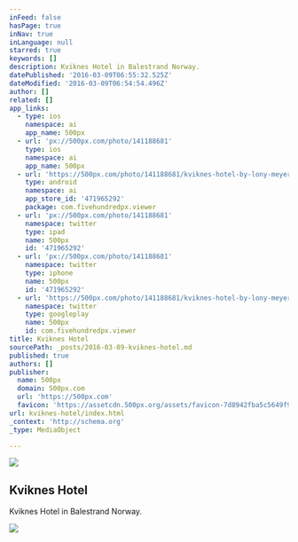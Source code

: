 ```yaml
---
inFeed: false
hasPage: true
inNav: true
inLanguage: null
starred: true
keywords: []
description: Kviknes Hotel in Balestrand Norway.
datePublished: '2016-03-09T06:55:32.525Z'
dateModified: '2016-03-09T06:54:54.496Z'
author: []
related: []
app_links:
  - type: ios
    namespace: ai
    app_name: 500px
  - url: 'px://500px.com/photo/141188681'
    type: ios
    namespace: ai
    app_name: 500px
  - url: 'https://500px.com/photo/141188681/kviknes-hotel-by-lony-meyer'
    type: android
    namespace: ai
    app_store_id: '471965292'
    package: com.fivehundredpx.viewer
  - url: 'px://500px.com/photo/141188681'
    namespace: twitter
    type: ipad
    name: 500px
    id: '471965292'
  - url: 'px://500px.com/photo/141188681'
    namespace: twitter
    type: iphone
    name: 500px
    id: '471965292'
  - url: 'https://500px.com/photo/141188681/kviknes-hotel-by-lony-meyer'
    namespace: twitter
    type: googleplay
    name: 500px
    id: com.fivehundredpx.viewer
title: Kviknes Hotel
sourcePath: _posts/2016-03-09-kviknes-hotel.md
published: true
authors: []
publisher:
  name: 500px
  domain: 500px.com
  url: 'https://500px.com'
  favicon: 'https://assetcdn.500px.org/assets/favicon-7d8942fba5c5649f91a595d0fc749c83.ico'
url: kviknes-hotel/index.html
_context: 'http://schema.org'
_type: MediaObject

---
```

![](https://s3-us-west-2.amazonaws.com/the-grid-img/p/8902c3dfc8fe12c39fe152c6d03835efc1502038.jpg)

<article style=""><h1>Kviknes Hotel</h1><p>Kviknes Hotel in Balestrand Norway.</p><img src="https://s3-us-west-2.amazonaws.com/the-grid-img/p/d35ba2e7ba8c6236ccab628e6cd8ac60f953c3a2.jpg" /></article>
